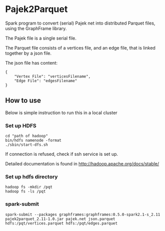 # Pajek2Parquet

Spark program to convert (serial) Pajek net into distributed Parquet files, using the GraphFrame library.

The Pajek file is a single serial file.

The Parquet file consists of a vertices file, and an edge file, that is linked together by a json file.

The json file has content:

```
{
    "Vertex File": "verticesFilename",
    "Edge File": "edgesFilename"
}
```

## How to use

Below is simple instruction to run this in a local cluster

### Set up HDFS

```
cd "path of hadoop"
bin/hdfs namenode -format
./sbin/start-dfs.sh
```

If connection is refused, check if ssh service is set up.

Detailed documentation is found in http://hadoop.apache.org/docs/stable/

### Set up hdfs directory

```
hadoop fs -mkdir /pqt
hadoop fs -ls /pqt
```

### spark-submit

```
spark-submit --packages graphframes:graphframes:0.5.0-spark2.1-s_2.11 pajek2parquet_2.11-1.0.jar pajek.net json.parquet hdfs:/pqt/vertices.parquet hdfs:/pqt/edges.parquet
```
